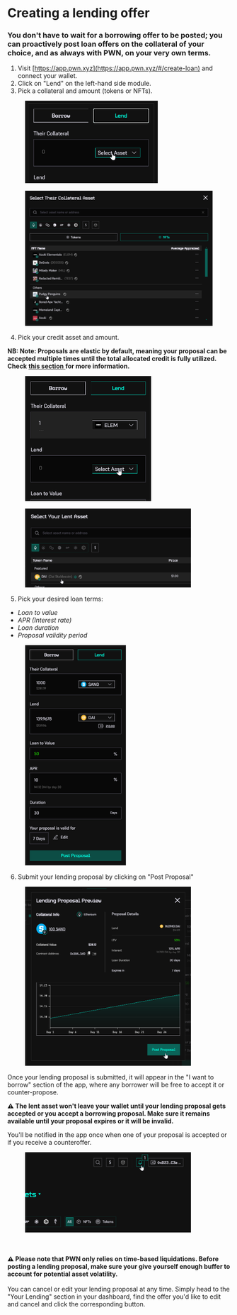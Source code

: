 # Creating a lending offer

### You don't have to wait for a borrowing offer to be posted; you can proactively post loan offers on the collateral of your choice, and as always with PWN, on your very own terms.

1. Visit [https://app.pwn.xyz](https://app.pwn.xyz/#/create-loan) and connect your wallet.&#x20;
2. Click on "Lend" on the left-hand side module.
3. Pick a collateral and amount (tokens or NFTs).

<figure><img src="../../.gitbook/assets/image (18).png" alt="" width="300"><figcaption></figcaption></figure>

<figure><img src="../../.gitbook/assets/image (20).png" alt="" width="563"><figcaption></figcaption></figure>

4. Pick your credit asset and amount.&#x20;

**NB: Note: Proposals are elastic by default, meaning your proposal can be accepted multiple times until the total allocated credit is fully utilized. Check** [**this section** ](advanced-lending-features.md)**for more information.**

<figure><img src="../../.gitbook/assets/image (21).png" alt="" width="285"><figcaption></figcaption></figure>

<figure><img src="../../.gitbook/assets/image (23).png" alt="" width="375"><figcaption></figcaption></figure>

5. Pick your desired loan terms:

* _Loan to value_
* _APR (Interest rate)_
* _Loan duration_
* _Proposal validity period_

<figure><img src="../../.gitbook/assets/image (24).png" alt="" width="228"><figcaption></figcaption></figure>

6. Submit your lending proposal by clicking on "Post Proposal"

<figure><img src="../../.gitbook/assets/image (25).png" alt="" width="375"><figcaption></figcaption></figure>

Once your lending proposal is submitted, it will appear in the "I want to borrow" section of the app, where any borrower will be free to accept it or counter-propose.

**⚠️ The lent asset won't leave your wallet until your lending proposal  gets accepted or you accept a borrowing proposal. Make sure it remains available until your proposal expires or it will be invalid.**

You'll be notified in the app once when one of your proposal  is accepted or if you receive a counteroffer.&#x20;

<figure><img src="../../.gitbook/assets/image (26).png" alt="" width="375"><figcaption></figcaption></figure>

\
\
**⚠️ Please note that PWN only relies on time-based liquidations. Before posting a lending proposal, make sure your give yourself enough buffer to account for potential asset volatility.**\
\
You can cancel or edit your lending proposal at any time. Simply head to the "Your Lending" section in your dashboard, find the offer you'd like to edit and cancel and click the corresponding button.
